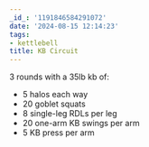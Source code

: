 ```yaml
---
_id_: '1191846584291072'
date: '2024-08-15 12:14:23'
tags:
- kettlebell
title: KB Circuit
---
```


3 rounds with a 35lb kb of:

- 5 halos each way
- 20 goblet squats
- 8 single-leg RDLs per leg
- 20 one-arm KB swings per arm
- 5 KB press per arm
